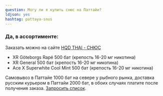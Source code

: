 ```yaml
---
question: Могу ли я купить снюс на Паттайи?
ldjson: yes 
hashtag: pattaya-snus
---
```


### Да, в ассортименте:

Заказать можно на сайте [HQD THAI - СНЮС](https://hqdthai.ru/snyus/)


* XR Göteborgs Rapé 500 бат (крепость 16-20 мг никотина)
* XR General 500 бат (крепость 16-20 мг никотина)
* Ace X Superwhite Cool Mint 500 бат (крепость 16-20 мг никотина)

 Самовывоз в Паттайе 1000 бат на севере у рыбного рынка, доставка русским курьером в Паттайи 2000 бат, в обоих случаях платите после получения заказа.  [Запросить список](https://t.me/kolesnikov1988).
